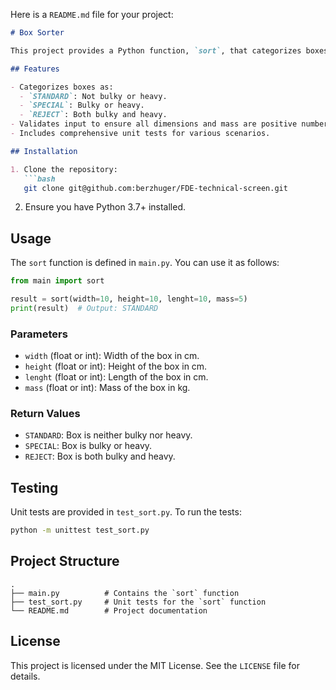 Here is a `README.md` file for your project:

```markdown
# Box Sorter

This project provides a Python function, `sort`, that categorizes boxes based on their dimensions and mass. The function determines whether a box is `STANDARD`, `SPECIAL`, or should be `REJECT`ed based on specific criteria.

## Features

- Categorizes boxes as:
  - `STANDARD`: Not bulky or heavy.
  - `SPECIAL`: Bulky or heavy.
  - `REJECT`: Both bulky and heavy.
- Validates input to ensure all dimensions and mass are positive numbers.
- Includes comprehensive unit tests for various scenarios.

## Installation

1. Clone the repository:
   ```bash
   git clone git@github.com:berzhuger/FDE-technical-screen.git
   ```

2. Ensure you have Python 3.7+ installed.

## Usage

The `sort` function is defined in `main.py`. You can use it as follows:

```python
from main import sort

result = sort(width=10, height=10, lenght=10, mass=5)
print(result)  # Output: STANDARD
```

### Parameters

- `width` (float or int): Width of the box in cm.
- `height` (float or int): Height of the box in cm.
- `lenght` (float or int): Length of the box in cm.
- `mass` (float or int): Mass of the box in kg.

### Return Values

- `STANDARD`: Box is neither bulky nor heavy.
- `SPECIAL`: Box is bulky or heavy.
- `REJECT`: Box is both bulky and heavy.

## Testing

Unit tests are provided in `test_sort.py`. To run the tests:

```bash
python -m unittest test_sort.py
```

## Project Structure

```
.
├── main.py          # Contains the `sort` function
├── test_sort.py     # Unit tests for the `sort` function
└── README.md        # Project documentation
```

## License

This project is licensed under the MIT License. See the `LICENSE` file for details.
```
